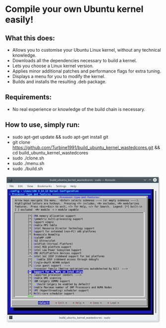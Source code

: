 # Compile your own Ubuntu kernel easily!

## What this does:
* Allows you to customise your Ubuntu Linux kernel, without any technical knowledge.
* Downloads all the dependencies necessary to build a kernel.
* Lets you choose a Linux kernel version.
* Applies minor additional patches and performance flags for extra tuning.
* Displays a menu for you to modify the kernel.
* Builds and installs the resulting .deb package.

## Requirements:
* No real experience or knowledge of the build chain is necessary.

## How to use, simply run:
* sudo apt-get update && sudo apt-get install git
* git clone https://github.com/Turbine1991/build_ubuntu_kernel_wastedcores.git && cd build_ubuntu_kernel_wastedcores
* sudo ./clone.sh
* sudo ./menu.sh
* sudo ./build.sh

![Screenshot](screen1.png)
